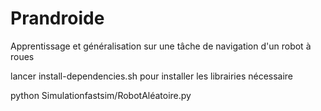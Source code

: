 # Prandroide
Apprentissage et généralisation sur une tâche de navigation d'un robot à roues 

lancer install-dependencies.sh pour installer les librairies nécessaire 

python Simulationfastsim/RobotAléatoire.py
